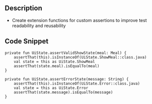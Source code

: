 ## Description

- Create extension functions for custom assertions to improve test readability and reusability

## Code Snippet

```
private fun UiState.assertValidShowState(meal: Meal) {
    assertThat(this).isInstanceOf(UiState.ShowMeal::class.java)
    val state = this as UiState.ShowMeal
    assertThat(state.meal).isEqualTo(meal)
}

private fun UiState.assertErrorState(message: String) {
    assertThat(this).isInstanceOf(UiState.Error::class.java)
    val state = this as UiState.Error
    assertThat(state.message).isEqualTo(message)
}
```